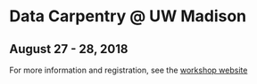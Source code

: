 # Data Carpentry @ UW Madison
## August 27 - 28, 2018

For more information and registration, see the [workshop website](https://uw-madison-datascience.github.io/2019-01-14-uwmadison-swc/)

